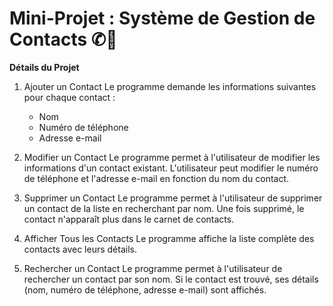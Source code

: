 # Mini-Projet : Système de Gestion de Contacts ✆📲

**Détails du Projet**
1. Ajouter un Contact
Le programme demande les informations suivantes pour chaque contact :

      - Nom  
      - Numéro de téléphone
      -  Adresse e-mail
 

2. Modifier un Contact
Le programme permet à l'utilisateur de modifier les informations d'un contact existant. L'utilisateur peut modifier le numéro de téléphone et l'adresse e-mail en fonction du nom du contact.

3. Supprimer un Contact
Le programme permet à l'utilisateur de supprimer un contact de la liste en recherchant par nom. Une fois supprimé, le contact n'apparaît plus dans le carnet de contacts.

4. Afficher Tous les Contacts
Le programme affiche la liste complète des contacts avec leurs détails.

5. Rechercher un Contact
Le programme permet à l'utilisateur de rechercher un contact par son nom. Si le contact est trouvé, ses détails (nom, numéro de téléphone, adresse e-mail) sont affichés.
